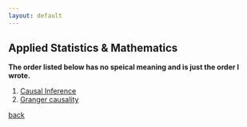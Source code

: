 ```yaml
---
layout: default
---
```


## Applied Statistics & Mathematics

**The order listed below has no speical meaning and is just the order I wrote.**

1. [<u>Causal Inference</u>](./Applied_stat_math/causal_inference/causal_inference.md)
2. [<u>Granger causality</u>](./Applied_stat_math/granger_causality/granger_causality.md)

[<u>back</u>](./index.md)
